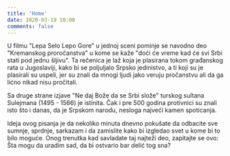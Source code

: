 ```yaml
---
title: 'Home'
date: 2020-03-19 10:00
comments: false
---
```


U filmu "Lepa Selo Lepo Gore" u jednoj sceni pominje se navodno deo "Kremanskog proročanstva" u kome se kaže "doći će vreme kad će svi Srbi stati pod jednu šljivu". Ta rečenica je laž koja je plasirana tokom građanskog rata u Jugoslaviji, kako bi se poljuljalo Srpsko jedinistvo, a ti koji su je plasirali su uspeli, jer su znali da mnogi ljudi jako veruju pročanstvu ali da ga lićno nikad nisu pročitali.

Sa druge strane izjave "Ne daj Bože da se Srbi slože" turskog sultana Sulejmana (1495 - 1566) je istinita. Čak i pre 500 godina protivnici su znali isto što i danas, da je Srpskom narodu, nesloga najveći kamen spoticanja.

Ideja ovog pisanja je da nekoliko minuta dnevno pokušate da odbacite sve sumnje, sprdnje, sarkazam i da zamislite kako bi izgledao svet u kome bi to bilo moguće.
Onog trenutka kad savladate taj najteži deo, zapitajte se ovo: Šta mogu da uradim sad, da bi ostvario bar delić tog sna?  
